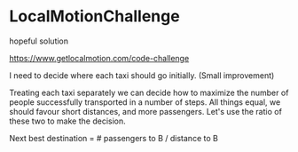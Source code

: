 # LocalMotionChallenge
hopeful solution

https://www.getlocalmotion.com/code-challenge

I need to decide where each taxi should go initially. (Small improvement)


Treating each taxi separately we can decide how to maximize the number of people successfully transported in a number of steps. All things equal, we should favour short distances, and more passengers. Let's use the ratio of these two to make the decision.

Next best destination = # passengers to B / distance to B


